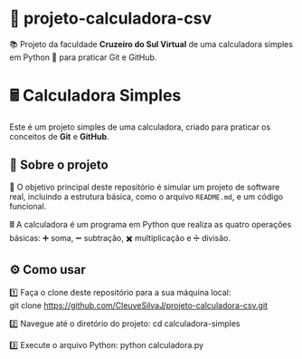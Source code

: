 # 🧮 projeto-calculadora-csv  
📚 Projeto da faculdade **Cruzeiro do Sul Virtual** de uma calculadora simples em Python 🐍 para praticar Git e GitHub.  

# 🖩 Calculadora Simples  

Este é um projeto simples de uma calculadora, criado para praticar os conceitos de **Git** e **GitHub**.  

## 📖 Sobre o projeto  
🎯 O objetivo principal deste repositório é simular um projeto de software real, incluindo a estrutura básica, como o arquivo `README.md`, e um código funcional.  

🖩 A calculadora é um programa em Python que realiza as quatro operações básicas: ➕ soma, ➖ subtração, ✖️ multiplicação e ➗ divisão.  

## ⚙️ Como usar  

1️⃣ Faça o clone deste repositório para a sua máquina local:  
   git clone           https://github.com/CleuveSilvaJ/projeto-calculadora-csv.git

2️⃣ Navegue até o diretório do projeto:
   cd calculadora-simples

3️⃣ Execute o arquivo Python:
   python calculadora.py




